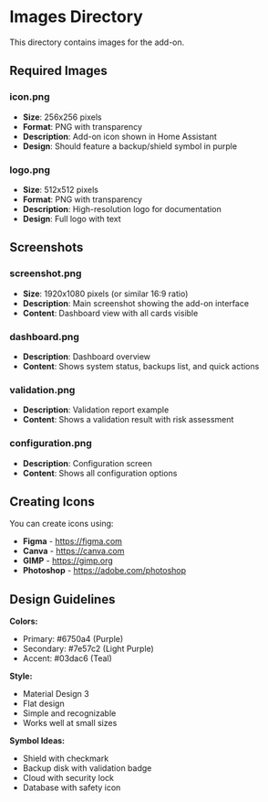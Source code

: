 # Images Directory

This directory contains images for the add-on.

## Required Images

### icon.png
- **Size**: 256x256 pixels
- **Format**: PNG with transparency
- **Description**: Add-on icon shown in Home Assistant
- **Design**: Should feature a backup/shield symbol in purple

### logo.png
- **Size**: 512x512 pixels
- **Format**: PNG with transparency
- **Description**: High-resolution logo for documentation
- **Design**: Full logo with text

## Screenshots

### screenshot.png
- **Size**: 1920x1080 pixels (or similar 16:9 ratio)
- **Description**: Main screenshot showing the add-on interface
- **Content**: Dashboard view with all cards visible

### dashboard.png
- **Description**: Dashboard overview
- **Content**: Shows system status, backups list, and quick actions

### validation.png
- **Description**: Validation report example
- **Content**: Shows a validation result with risk assessment

### configuration.png
- **Description**: Configuration screen
- **Content**: Shows all configuration options

## Creating Icons

You can create icons using:
- **Figma** - https://figma.com
- **Canva** - https://canva.com
- **GIMP** - https://gimp.org
- **Photoshop** - https://adobe.com/photoshop

## Design Guidelines

**Colors:**
- Primary: #6750a4 (Purple)
- Secondary: #7e57c2 (Light Purple)
- Accent: #03dac6 (Teal)

**Style:**
- Material Design 3
- Flat design
- Simple and recognizable
- Works well at small sizes

**Symbol Ideas:**
- Shield with checkmark
- Backup disk with validation badge
- Cloud with security lock
- Database with safety icon

